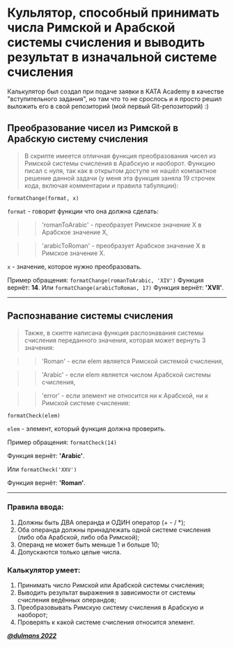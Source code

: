 # Кульлятор, способный принимать числа Римской и Арабской системы счисления и выводить результат в изначальной системе счисления
Калькулятор был создал при подаче заявки в KATA Academy в качестве "вступительного задания", но там что то не срослось и я просто решил выложить его в свой репозиторий (мой первый Git-репозиторий) :)

## Преобразование чисел из Римской в Арабскую систему счисления
>В скрипте имеется отличная функция преобразования чисел из Римской системы счисления в Арабскую и наоборот. Функцию писал с нуля, так как в открытом доступе не нашёл компактное решение данной задачи (у меня эта функция заняла 19 строчек кода, включая комментарии и правила табуляции):

`formatChange(format, x)`

``format`` - говорит функции что она должна сделать:

>>'romanToArabic' - преобразует Римское значение X в Арабское значение X,

>>'arabicToRoman' - преобразует Арабское значение X в Римское значение X.

``x`` - значение, которое нужно преобразовать.


Пример обращения: `formatChange(romanToArabic, 'XIV')`
Функция вернёт: __14__.
Или `formatChange(arabicToRoman, 17)`
Функция вернёт: __'XVII'__.

____
## Распознавание системы счисления
>Также, в скипте написана функция распознавания системы счисления переданного значения, которая может вернуть 3 значения:

>>'Roman' - если elem является Римской системой счисления,

>>'Arabic' - если elem является числом Арабской системы счисления,

>>'error' - если элемент не относится ни к Арабской, ни к Римской системе счисления:

`formatCheck(elem)`

``elem`` - элемент, который функция должна проверить.

Пример обращения: `formatCheck(14)`

Функция вернёт: __'Arabic'__.

Или `formatCheck('XXV')`

Функция вернёт: __'Roman'__.

____
### Правила ввода:
1. Должны быть ДВА операнда и ОДИН оператор (+ - / *);
2. Оба операнда должны принадлежать одной системе счисления (либо оба Арабской, либо оба Римской);
3. Операнд не может быть меньше 1 и больше 10;
4. Допускаются только целые числа.

### Калькулятор умеет:
1. Принимать число Римской или Арабской системы счисления;
2. Выводить результат выражения в зависимости от системы счисления ведённых операндов;
3. Преобразовывать Римскую систему счисления в Арабскую и наоборот;
4. Проверять к какой системе счисления относится элемент.

[___@dulmans 2022___](http://vk.com/id184670881)